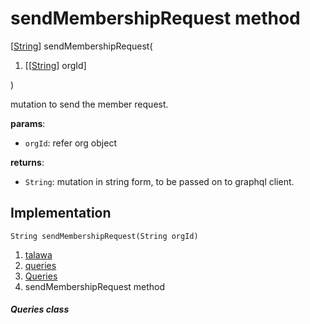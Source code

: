 
<div>

# sendMembershipRequest method

</div>


[[String](https://api.flutter.dev/flutter/dart-core/String-class.html)]
sendMembershipRequest(

1.  [[[String](https://api.flutter.dev/flutter/dart-core/String-class.md)]
    orgId]

)



mutation to send the member request.

**params**:

-   `orgId`: refer org object

**returns**:

-   `String`: mutation in string form, to be passed on to graphql
    client.



## Implementation

``` language-dart
String sendMembershipRequest(String orgId) 
```







1.  [talawa](../../index.md)
2.  [queries](../../utils_queries/)
3.  [Queries](../../utils_queries/Queries-class.md)
4.  sendMembershipRequest method

##### Queries class







